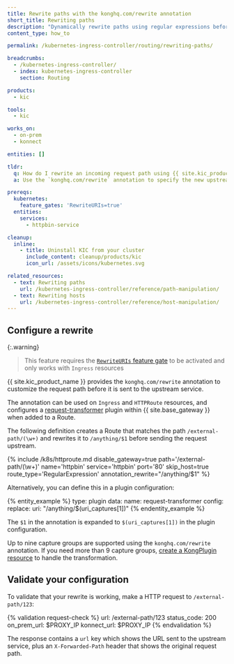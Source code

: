```yaml
---
title: Rewrite paths with the konghq.com/rewrite annotation
short_title: Rewriting paths
description: "Dynamically rewrite paths using regular expressions before sending requests upstream"
content_type: how_to

permalink: /kubernetes-ingress-controller/routing/rewriting-paths/

breadcrumbs:
  - /kubernetes-ingress-controller/
  - index: kubernetes-ingress-controller
    section: Routing

products:
  - kic

tools:
  - kic

works_on:
  - on-prem
  - konnect

entities: []

tldr:
  q: How do I rewrite an incoming request path using {{ site.kic_product_name }}?
  a: Use the `konghq.com/rewrite` annotation to specify the new upstream path e.g. `konghq.com/rewrite=/users/$1`

prereqs:
  kubernetes:
    feature_gates: 'RewriteURIs=true'
  entities:
    services:
      - httpbin-service

cleanup:
  inline:
    - title: Uninstall KIC from your cluster
      include_content: cleanup/products/kic
      icon_url: /assets/icons/kubernetes.svg

related_resources:
  - text: Rewriting paths
    url: /kubernetes-ingress-controller/reference/path-manipulation/
  - text: Rewriting hosts
    url: /kubernetes-ingress-controller/reference/host-manipulation/
---
```


## Configure a rewrite

{:.warning}
> This feature requires the [`RewriteURIs` feature gate](/kubernetes-ingress-controller/reference/feature-gates/) to be activated and only works with `Ingress` resources

{{ site.kic_product_name }} provides the `konghq.com/rewrite` annotation to customize the request path before it is sent to the upstream service.

The annotation can be used on `Ingress` and `HTTPRoute` resources, and configures a [request-transformer](/plugins/request-transformer/) plugin within {{ site.base_gateway }} when added to a Route.

The following definition creates a Route that matches the path `/external-path/(\w+)` and rewrites it to `/anything/$1` before sending the request upstream. 

{% include /k8s/httproute.md disable_gateway=true path='/external-path/(\w+)' name='httpbin' service='httpbin' port='80' skip_host=true route_type='RegularExpression' annotation_rewrite="/anything/$1" %}

Alternatively, you can define this in a plugin configuration:

{% entity_example %}
type: plugin
data:
  name: request-transformer
  config:
    replace:
      uri: "/anything/$(uri_captures[1])"
{% endentity_example %}

The `$1` in the annotation is expanded to `$(uri_captures[1])` in the plugin configuration.

Up to nine capture groups are supported using the `konghq.com/rewrite` annotation. If you need more than 9 capture groups, [create a KongPlugin resource](/plugins/request-transformer/examples/rewrite-path/?format=kic) to handle the transformation.

## Validate your configuration

To validate that your rewrite is working, make a HTTP request to `/external-path/123`:

{% validation request-check %}
url: /external-path/123
status_code: 200
on_prem_url: $PROXY_IP
konnect_url: $PROXY_IP
{% endvalidation %}

The response contains a `url` key which shows the URL sent to the upstream service, plus an `X-Forwarded-Path` header that shows the original request path.